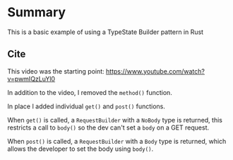 # Summary

This is a basic example of using a TypeState Builder pattern in Rust

## Cite

This video was the starting point: https://www.youtube.com/watch?v=pwmIQzLuYl0

In addition to the video, I removed the `method()` function.

In place I added individual `get()` and `post()` functions. 

When `get()` is called, a `RequestBuilder` with a `NoBody` type is returned, this restricts a call to `body()` so the dev can't set a `body` on a GET request.

When `post()` is called, a `RequestBuilder` with a `Body` type is returned, which allows the developer to set the body using `body()`.